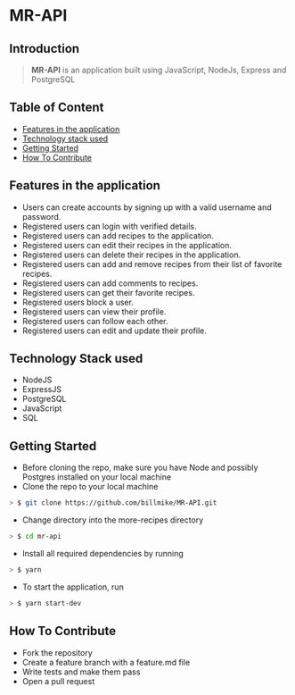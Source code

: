 # MR-API

## Introduction

> **MR-API** is an application built using JavaScript, NodeJs, Express and PostgreSQL

## Table of Content
- [Features in the application](#features-in-the-application)
- [Technology stack used](#technology-stack-used)
- [Getting Started](#getting-started)
- [How To Contribute](#how-to-contribute) 

## Features in the application

* Users can create accounts by signing up with a valid username and password.
* Registered users can login with verified details.
* Registered users can add recipes to the application.
* Registered users can edit their recipes in the application.
* Registered users can delete their recipes in the application.
* Registered users can add and remove recipes from their list of favorite recipes.
* Registered users can add comments to recipes.
* Registered users can get their favorite recipes.
* Registered users block a user.
* Registered users can view their profile.
* Registered users can follow each other.
* Registered users can edit and update their profile.

## Technology Stack used

* NodeJS
* ExpressJS
* PostgreSQL
* JavaScript
* SQL

## Getting Started

* Before cloning the repo, make sure you have Node and possibly Postgres installed on your local machine
* Clone the repo to your local machine

```sh
> $ git clone https://github.com/billmike/MR-API.git
```

* Change directory into the more-recipes directory

```sh
> $ cd mr-api
```

* Install all required dependencies by running

```sh
> $ yarn
```

* To start the application, run

```sh
> $ yarn start-dev
```

## How To Contribute

* Fork the repository
* Create a feature branch with a feature.md file
* Write tests and make them pass
* Open a pull request
